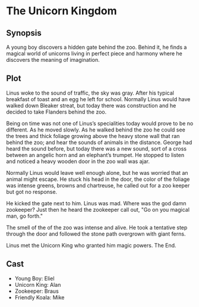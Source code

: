 # The Unicorn Kingdom

## Synopsis

A young boy discovers a hidden gate behind the zoo.
Behind it, he finds a magical world of unicorns living in perfect piece and harmony where he discovers the meaning of imagination.

## Plot

Linus woke to the sound of traffic, the sky was gray.
After his typical breakfast of toast and an egg he left for school.
Normally Linus would have walked down Bleaker streat, but today there was construction and he decided to take Flanders behind the zoo.

Being on time was not one of Linus’s specialities today would prove to be no different.
As he moved slowly.
As he walked behind the zoo he could see the trees and thick foliage growing above the heavy stone wall that ran behind the zoo; and hear the sounds of animals in the distance.
George had heard the sound before, but today there was a new sound, sort of a cross between an angelic horn and an elephant’s trumpet.
He stopped to listen and noticed a heavy wooden door in the zoo wall was ajar.

Normally Linus would leave well enough alone, but he was worried that an animal might escape.
He stuck his head in the door, the color of the foliage was intense greens, browns and chartreuse, he called out for a zoo keeper but got no response.

He kicked the gate next to him. Linus was mad. Where was the god damn zookeeper?
Just then he heard the zookeeper call out, "Go on you magical man, go forth."

The smell of the of the zoo was intense and alive.
He took a tentative step through the door and followed the stone path overgrown with giant ferns.

Linus met the Unicorn King who granted him magic powers.
The End.

## Cast

* Young Boy: Eliel
* Unicorn King: Alan
* Zookeeper: Braus
* Friendly Koala: Mike
